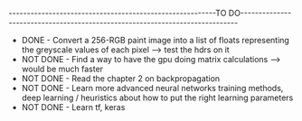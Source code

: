 ---------------------------------------------------------TO DO-----------------------------------------------------------------------------

* DONE - Convert a 256-RGB paint image into a list of floats representing the greyscale values of each pixel --> test the hdrs on it
* NOT DONE - Find a way to have the gpu doing matrix calculations --> would be much faster
* NOT DONE - Read the chapter 2 on backpropagation
* NOT DONE - Learn more advanced neural networks training methods, deep learning / heuristics about how to put the right learning parameters
* NOT DONE - Learn tf, keras
    
